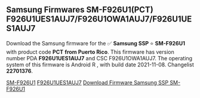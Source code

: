 <h2>Samsung Firmwares SM-F926U1(PCT) F926U1UES1AUJ7/F926U1OWA1AUJ7/F926U1UES1AUJ7</h2>
Download the Samsung firmware for the ✅ <strong>Samsung SSP </strong> ⭐ <strong>SM-F926U1</strong> with product code <strong>PCT</strong> <strong> from Puerto Rico</strong>. This firmware has version number PDA <strong>F926U1UES1AUJ7</strong> and CSC F926U1OWA1AUJ7. The operating system of this firmware is Android R , with build date 2021-11-08. Changelist <strong>22701376</strong>.


[SM-F926U1](https://samfirm.shop/samsung/model/SM-F926U1)
[F926U1UES1AUJ7](https://samfirm.shop/samsung/pda/F926U1UES1AUJ7)
[Download Firmware Samsung SSP SM-F926U1](https://samfirm.shop/samsung/firmware/473031)
